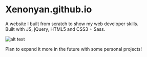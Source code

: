 # Xenonyan.github.io

A website I built from scratch to show my web developer skills.                         
Built with JS, jQuery, HTML5 and CSS3 + Sass.

![alt text](https://github.com/Xenonyy/Xenonyy.github.io/blob/master/Screenshot%202020-11-02%20143203.png?raw=true)

Plan to expand it more in the future with some personal projects!
